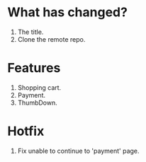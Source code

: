 # What has changed?
1. The title.
2. Clone the remote repo.

# Features
1. Shopping cart.
2. Payment.
2. ThumbDown.

# Hotfix
1. Fix unable to continue to 'payment' page.
